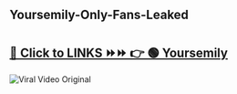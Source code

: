 
 ## Yoursemily-Only-Fans-Leaked

# <h2><a href="https://clipsfans.com/Yoursemily&ref=git">🔗 Click to LINKS ⏩⏩ 👉 🟢 Yoursemily </a></h2>

<a href="https://clipsfans.com/Yoursemily&ref=git" rel="nofollow" data-target="animated-image.originalLink"><img src="https://i.ibb.co.com/xMMVF88/686577567.gif" alt="Viral Video Original" style="max-width: 100%; display: inline-block;" data-target="animated-image.originalImage"></a>
